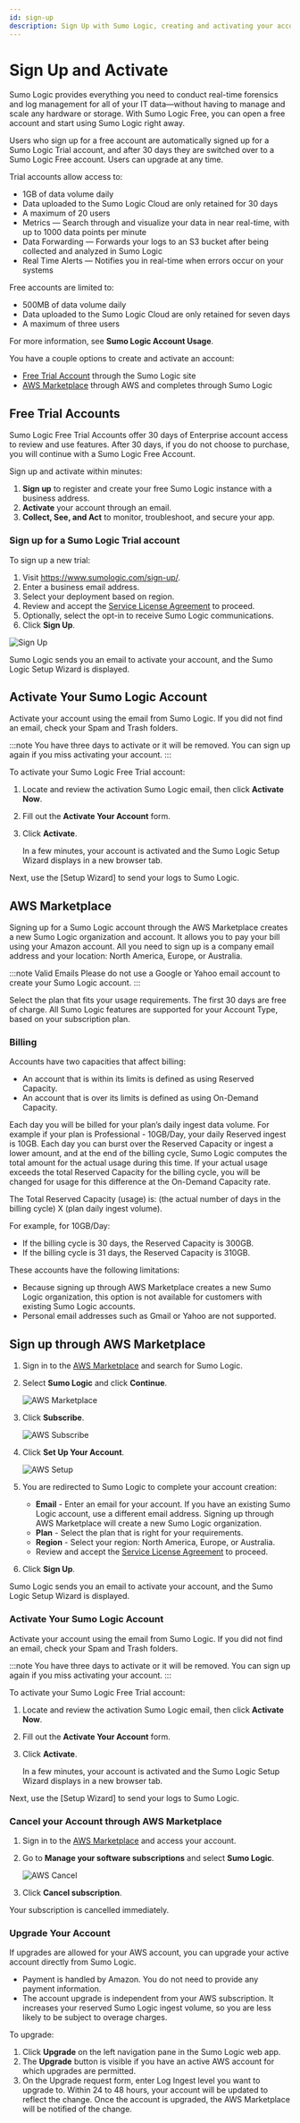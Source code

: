 ```yaml
---
id: sign-up
description: Sign Up with Sumo Logic, creating and activating your account.
---
```


# Sign Up and Activate

Sumo Logic provides everything you need to conduct real-time forensics and log management for all of your IT data—without having to manage and scale any hardware or storage. With Sumo Logic Free, you can open a free account and start using Sumo Logic right away. 

Users who sign up for a free account are automatically signed up for a Sumo Logic Trial account, and after 30 days they are switched over to a Sumo Logic Free account. Users can upgrade at any time. 

Trial accounts allow access to:

- 1GB of data volume daily
- Data uploaded to the Sumo Logic Cloud are only retained for 30 days
- A maximum of 20 users
- Metrics — Search through and visualize your data in near real-time, with up to 1000 data points per minute
- Data Forwarding — Forwards your logs to an S3 bucket after being collected and analyzed in Sumo Logic
- Real Time Alerts — Notifies you in real-time when errors occur on your systems

Free accounts are limited to:

- 500MB of data volume daily
- Data uploaded to the Sumo Logic Cloud are only retained for seven days
- A maximum of three users

For more information, see **Sumo Logic Account Usage**.

You have a couple options to create and activate an account:

* [Free Trial Account](#free-trial-accounts) through the Sumo Logic site
* [AWS Marketplace](#aws-marketplace) through AWS and completes through Sumo Logic

## Free Trial Accounts

Sumo Logic Free Trial Accounts offer 30 days of Enterprise account access to review and use features. After
30 days, if you do not choose to purchase, you will continue with a Sumo Logic Free Account.

Sign up and activate within minutes:

1.  **Sign up** to register and create your free Sumo Logic instance with a business address.
1.  **Activate** your account through an email.
1.  **Collect, See, and Act** to monitor, troubleshoot, and secure your app.

### Sign up for a Sumo Logic Trial account

To sign up a new trial:

1.  Visit https://www.sumologic.com/sign-up/.
1.  Enter a business email address.
1.  Select your deployment based on region.  
1.  Review and accept the [Service License Agreement](https://www.sumologic.com/service-agreement/) to proceed.
1.  Optionally, select the opt-in to receive Sumo Logic communications.
1.  Click **Sign Up**.

![Sign Up](/img/get-started/trial-signup.png)

Sumo Logic sends you an email to activate your account, and the Sumo Logic Setup Wizard is displayed.

## Activate Your Sumo Logic Account

Activate your account using the email from Sumo Logic. If you did not find an email, check your Spam and Trash folders. 

:::note
You have three days to activate or it will be removed. You can sign up again if you miss activating your account.
:::

To activate your Sumo Logic Free Trial account:

1.  Locate and review the activation Sumo Logic email, then click **Activate Now**.
1.  Fill out the **Activate Your Account** form. 
1.  Click **Activate**.

    In a few minutes, your account is activated and the Sumo Logic Setup Wizard displays in a new browser tab.

Next, use the [Setup Wizard] to send your logs to Sumo Logic.

## AWS Marketplace 

Signing up for a Sumo Logic account through the AWS Marketplace creates a new Sumo Logic organization and account. It allows you to pay your bill using your Amazon account. All you need to sign up is a company email address and your location: North America, Europe, or Australia.

:::note Valid Emails
Please do not use a Google or Yahoo email account to create your Sumo Logic account.
:::

Select the plan that fits your usage requirements. The first 30 days are free of charge. All Sumo Logic features are supported for your Account Type, based on your subscription plan.

### Billing

Accounts have two capacities that affect billing:

- An account that is within its limits is defined as using Reserved Capacity.
- An account that is over its limits is defined as using On-Demand Capacity.

Each day you will be billed for your plan’s daily ingest data volume. For example if your plan is Professional - 10GB/Day, your daily Reserved ingest is 10GB. Each day you can burst over the Reserved Capacity or ingest a lower amount, and at the end of the billing cycle, Sumo Logic computes the total amount for the actual usage during this time. If your actual usage exceeds the total Reserved Capacity for the billing cycle, you will be changed for usage for this difference at the On-Demand Capacity rate.

The Total Reserved Capacity (usage) is: (the actual number of days in the billing cycle) X (plan daily ingest volume).

For example, for 10GB/Day:

- If the billing cycle is 30 days, the Reserved Capacity is 300GB.
- If the billing cycle is 31 days, the Reserved Capacity is 310GB.

These accounts have the following limitations:

- Because signing up through AWS Marketplace creates a new Sumo Logic organization, this option is not available for customers with existing Sumo Logic accounts.
- Personal email addresses such as Gmail or Yahoo are not supported.

## Sign up through AWS Marketplace

1.  Sign in to the [AWS Marketplace](https://aws.amazon.com/marketplace) and search for Sumo Logic.
1.  Select **Sumo Logic** and click **Continue**.  

    ![AWS Marketplace](/img/get-started/aws_marketplace.png)

1.  Click **Subscribe**.  

    ![AWS Subscribe](/img/get-started/aws_marketplace_subscribe.png)

1.  Click **Set Up Your Account**.  

    ![AWS Setup](/img/get-started/aws_marketplace_setup.png)

1.  You are redirected to Sumo Logic to complete your account creation:

    - **Email** - Enter an email for your account. If you have an existing Sumo Logic account, use a different email address. Signing up through AWS Marketplace will create a new Sumo Logic organization.
    - **Plan** - Select the plan that is right for your requirements.
    - **Region** - Select your region: North America, Europe, or Australia.
    - Review and accept the [Service License Agreement](https://www.sumologic.com/service-agreement/) to proceed.
1.  Click **Sign Up**.

Sumo Logic sends you an email to activate your account, and the Sumo Logic Setup Wizard is displayed.

### Activate Your Sumo Logic Account

Activate your account using the email from Sumo Logic. If you did not find an email, check your Spam and Trash folders. 

:::note
You have three days to activate or it will be removed. You can sign up again if you miss activating your account.
:::

To activate your Sumo Logic Free Trial account:

1.  Locate and review the activation Sumo Logic email, then click **Activate Now**.
1.  Fill out the **Activate Your Account** form. 
1.  Click **Activate**.

    In a few minutes, your account is activated and the Sumo Logic Setup Wizard displays in a new browser tab.

Next, use the [Setup Wizard] to send your logs to Sumo Logic.

### Cancel your Account through AWS Marketplace

1.  Sign in to the [AWS Marketplace](https://aws.amazon.com/marketplace) and access your account.
1.  Go to **Manage your software subscriptions** and select **Sumo Logic**.

    ![AWS Cancel](/img/get-started/aws_marketplace_cancel.png)

1.  Click **Cancel subscription**.

Your subscription is cancelled immediately.

### Upgrade Your Account

If upgrades are allowed for your AWS account, you can upgrade your active account directly from Sumo Logic.

- Payment is handled by Amazon. You do not need to provide any payment information.
- The account upgrade is independent from your AWS subscription. It increases your reserved Sumo Logic ingest volume, so you are less likely to be subject to overage charges.

To upgrade:

1.  Click **Upgrade** on the left navigation pane in the Sumo Logic web app.
2.  The **Upgrade** button is visible if you have an active AWS account for which upgrades are permitted.
3.  On the Upgrade request form, enter Log Ingest level you want to upgrade to. Within 24 to 48 hours, your account will be updated to reflect the change. Once the account is upgraded, the AWS Marketplace will be notified of the change.  